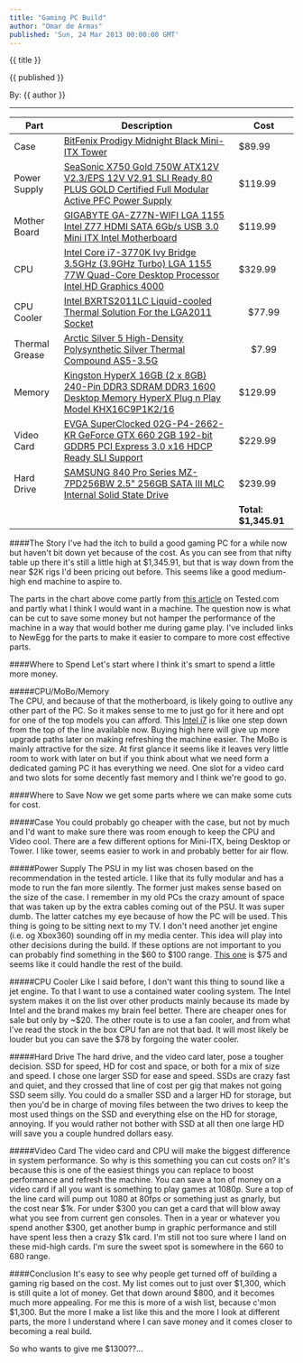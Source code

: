 ```yaml
---
title: "Gaming PC Build"
author: "Omar de Armas"
published: 'Sun, 24 Mar 2013 00:00:00 GMT'
---
```


<p class='postTitle'>{{ title }}</p>
<p class='postPublished'>{{ published }}</p>
<p class='postAuthor'>By: {{ author }}</p>
<hr>
<table>
<colgroup>
<col/>
<col/>
<col/>
</colgroup>

<thead>
<tr>
  <th>Part</th>
  <th>Description</th>
  <th>Cost</th>
</tr>
</thead>

<tbody>
<tr class="tableOdd">
  <td>Case</td>
  <td><a href="http://www.newegg.com/Product/Product.aspx?Item=N82E16811345016">BitFenix Prodigy Midnight Black Mini-ITX Tower</a></td>
  <td>$89.99</td>
</tr>
<tr>
  <td>Power Supply</td>
  <td><a href="http://www.newegg.com/Product/Product.aspx?Item=N82E16817151087">SeaSonic X750 Gold 750W ATX12V V2.3/EPS 12V V2.91 SLI Ready 80 PLUS GOLD Certified Full Modular Active PFC Power Supply</a></td>
  <td>$119.99</td>
</tr>
<tr class="tableOdd">
  <td>Mother Board</td>
  <td><a href="http://www.newegg.com/Product/Product.aspx?Item=N82E16813128568">GIGABYTE GA-Z77N-WIFI LGA 1155 Intel Z77 HDMI SATA 6Gb/s USB 3.0 Mini ITX Intel Motherboard</a></td>
  <td>$119.99</td>
</tr>
<tr>
  <td>CPU</td>
  <td><a href="http://www.newegg.com/Product/Product.aspx?Item=N82E16819116501">Intel Core i7-3770K Ivy Bridge 3.5GHz (3.9GHz Turbo) LGA 1155 77W Quad-Core Desktop Processor Intel HD Graphics 4000</a></td>
  <td>$329.99</td>
</tr>
<tr class="tableOdd">
  <td>CPU Cooler</td>
  <td><a href="http://www.newegg.com/Product/Product.aspx?Item=N82E16835203006">Intel BXRTS2011LC Liquid-cooled Thermal Solution For the LGA2011 Socket</a></td>
  <td style="text-align:center;">$77.99</td>
</tr>
<tr>
  <td>Thermal Grease</td>
  <td><a href="http://www.newegg.com/Product/Product.aspx?Item=N82E16835100007">Arctic Silver 5 High-Density Polysynthetic Silver Thermal Compound AS5-3.5G</a></td>
  <td style="text-align:center;">$7.99</td>
</tr>
<tr class="tableOdd">
  <td>Memory</td>
  <td><a href="http://www.newegg.com/Product/Product.aspx?Item=N82E16820104316">Kingston HyperX 16GB (2 x 8GB) 240-Pin DDR3 SDRAM DDR3 1600 Desktop Memory HyperX Plug n Play Model KHX16C9P1K2/16</a></td>
  <td>$129.99</td>
</tr>
<tr>
  <td>Video Card</td>
  <td><a href="http://www.newegg.com/Product/Product.aspx?Item=N82E16814130826">EVGA SuperClocked 02G-P4-2662-KR GeForce GTX 660 2GB 192-bit GDDR5 PCI Express 3.0 x16 HDCP Ready SLI Support</a></td>
  <td>$229.99</td>
</tr>
<tr class="tableOdd">
  <td>Hard Drive</td>
  <td><a href="http://www.newegg.com/Product/Product.aspx?Item=N82E16820147193">SAMSUNG 840 Pro Series MZ-7PD256BW 2.5" 256GB SATA III MLC Internal Solid State Drive</a></td>
  <td>$239.99</td>
</tr>
<tr>
  <td colspan="2"></td>
  <td><strong>Total: $1,345.91</strong></td>
</tr>
</tbody>
</table>  

####The Story
I've had the itch to build a good gaming PC for a while now but haven't bit down yet because of the cost. As you can see from that nifty table up there it's still a little high at $1,345.91, but that is way down from the near $2K rigs I'd been pricing out before. This seems like a good medium-high end machine to aspire to. 

The parts in the chart above come partly from [this article](http://www.tested.com/tech/pcs/454052-small-quiet-fast-building-modern-gaming-pc/) on Tested.com and partly what I think I would want in a machine. The question now is what can be cut to save some money but not hamper the performance of the machine in a way that would bother me during game play. I've included links to NewEgg for the parts to make it easier to compare to more cost effective parts. 

####Where to Spend
Let's start where I think it's smart to spend a little more money.  
  
#####CPU/MoBo/Memory  
The CPU, and because of that the motherboard, is likely going to outlive any other part of the PC. So it makes sense to me to just go for it here and opt for one of the top models you can afford. This [Intel i7](http://www.newegg.com/Product/Product.aspx?Item=N82E16819116501) is like one step down from the top of the line available now. Buying high here will give up more upgrade paths later on making refreshing the machine easier. The MoBo is mainly attractive for the size. At first glance it seems like it leaves very little room to work with later on but if you think about what we need form a dedicated gaming PC it has everything we need. One slot for a video card and two slots for some decently fast memory and I think we're good to go.

####Where to Save
Now we get some parts where we can make some cuts for cost.  
  
#####Case
You could probably go cheaper with the case, but not by much and I'd want to make sure there was room enough to keep the CPU and Video cool. There are a few different options for Mini-ITX, being Desktop or Tower. I like tower, seems easier to work in and probably better for air flow.
  
#####Power Supply
The PSU in my list was chosen based on the recommendation in the tested article. I like that its fully modular and has a mode to run the fan more silently. The former just makes sense based on the size of the case. I remember in my old PCs the crazy amount of space that was taken up by the extra cables coming out of the PSU. It was super dumb. The latter catches my eye because of how the PC will be used. This thing is going to be sitting next to my TV. I don't need another jet engine (i.e. og Xbox360) sounding off in my media center. This idea will play into other decisions during the build. If these options are not important to you can probably find something in the $60 to $100 range. [This one](http://www.newegg.com/Product/Product.aspx?Item=N82E16817153167) is $75 and seems like it could handle the rest of the build.
  
#####CPU Cooler
Like I said before, I don't want this thing to sound like a jet engine. To that I want to use a contained water cooling system. The Intel system makes it on the list over other products mainly because its made by Intel and the brand makes my brain feel better. There are cheaper ones for sale but only by ~$20. The other route is to use a fan cooler, and from what I've read the stock in the box CPU fan are not that bad. It will most likely be louder but you can save the $78 by forgoing the water cooler.
  
#####Hard Drive
The hard drive, and the video card later, pose a tougher decision. SSD for speed, HD for cost and space, or both for a mix of size and speed. I chose one larger SSD for ease and speed. SSDs are crazy fast and quiet, and they crossed that line of cost per gig that makes not going SSD seem silly. You could do a smaller SSD and a larger HD for storage, but then you'd be in charge of moving files between the two drives to keep the most used things on the SSD and everything else on the HD for storage, annoying. If you would rather not bother with SSD at all then one large HD will save you a couple hundred dollars easy.
  
#####Video Card
The video card and CPU will make the biggest difference in system performance. So why is this something you can cut costs on? It's because this is one of the easiest things you can replace to boost performance and refresh the machine. You can save a ton of money on a video card if all you want is something to play games at 1080p. Sure a top of the line card will pump out 1080 at 80fps or something just as gnarly, but the cost near $1k. For under $300 you can get a card that will blow away what you see from current gen consoles. Then in a year or whatever you spend another $300, get another bump in graphic performance and still have spent less then a crazy $1k card. I'm still not too sure where I land on these mid-high cards. I'm sure the sweet spot is somewhere in the 660 to 680 range.  
  
####Conclusion
It's easy to see why people get turned off of building a gaming rig based on the cost. My list comes out to just over $1,300, which is still quite a lot of money. Get that down around $800, and it becomes much more appealing. For me this is more of a wish list, because c'mon $1,300. But the more I make a list like this and the more I look at different parts, the more I understand where I can save money and it comes closer to becoming a real build.
  
So who wants to give me $1300??...